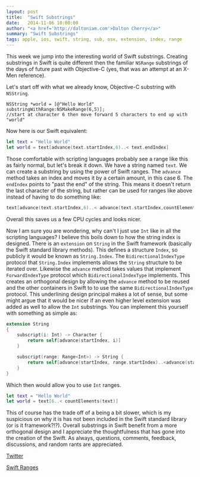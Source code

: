 ```yaml
---
layout: post
title:  "Swift Substrings"
date:   2014-11-06 10:00:00
author: "<a href='http://daltoniam.com'>Dalton Cherry</a>"
summary: "Swift Substrings"
tags: apple, ios, swift, string, sub, osx, extension, index, range
---
```


This week we jump into the interesting world of Swift substrings. Creating substrings in Swift is quite different then the familiar `NSRange` substrings of the days of future past with Objective-C (yes, that was an attempt at an X-Men reference).

Let's start off with what we already know, Objective-C substring with `NSString`.

```objc
NSString *world = [@"Hello World" substringWithRange:NSMakeRange(6,5)];
//start at character 6 then move forward 5 characters to end up with "world"
```
Now here is our Swift equivalent:

```swift
let text = "Hello World"
let world = text[advance(text.startIndex,6)..< text.endIndex]
```

Those comfortable with scripting languages probably see a range like this as fairly normal, but let's break it down. We have a string named `text`. We can create a substring by using the power of Swift ranges. The `advance` method takes an index and moves it by a certain amount, in this case 6. The `endIndex` points to "past the end" of the string. This means it doesn't return the last character of the string, but rather can be used for ranges like above instead of having to do something like:

```swift
text[advance(text.startIndex,6)..< advance(text.startIndex,countElements(text))]
```

Overall this saves us a few CPU cycles and looks nicer.

Now I am sure you are wondering, why can't I just use `Int` like in all the scripting languages? I believe this boils down to how the string index is designed. There is an `extension` on `String` in the Swift framework (basically the Swift standard library methods). This defines a structure `Index`, so publicly it would be known as `String.Index`. The `BidirectionalIndexType` protocol that `String.Index` implements allows the `String` structure to be iterated over. Likewise the `advance` method takes values that implement `ForwardIndexType` protocol which `BidirectionalIndexType` implements. This creates an orthogonal design by allowing the `advance` method to be reused and the other containers in Swift to to use the same `BidirectionalIndexType` protocol. This underlining design principal makes a lot of sense, but some might argue that it would be nicer if an even higher level extension was added as well to allow the `Int` substrings. You can implement this yourself with something as simple as:

```swift
extension String
{
    subscript(i: Int) -> Character {
        return self[advance(startIndex, i)]
    }

    subscript(range: Range<Int>) -> String {
        return self[advance(startIndex, range.startIndex)..<advance(startIndex, range.endIndex)]
    }
}
```

Which then would allow you to use `Int` ranges.

```swift
let text = "Hello World"
let world = text[6..< countElements(text)]
```

This of course has the trade off of a being a bit slower, which is my suspicious on why it is has not been included in the Swift standard library (or is it framework?!?). Overall substrings in Swift benefit from a more orthogonal design and I appreciate the thoughtfulness that has gone into the creation of the Swift. As always, questions, comments, feedback, discussions, and random rants are appreciated.


[Twitter](https://twitter.com/daltoniam)

[Swift Ranges](https://developer.apple.com/library/mac/documentation/Swift/Conceptual/Swift_Programming_Language/BasicOperators.html#//apple_ref/doc/uid/TP40014097-CH6-XID_125)